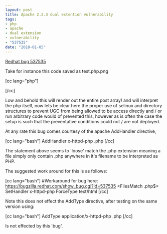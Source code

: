 ```yaml
--- 
layout: post
title: Apache 2.2.3 dual extention vulnerability
tags: 
- php
- apache
- dual extension
- vulnerability
- "537535"
date: "2010-01-05"
---
```

<a href="https://bugzilla.redhat.com/show_bug.cgi?id=537535">Redhat bug 537535</a>

Take for instance this code saved as test.php.png

[cc lang="php"]
<?PHP
print_r($_POST);
?>
[/cc]

Low and behold this will render out the entire post array! and will interpret the php itself, now lets be clear here the proper use of selinux and directory structures to prevent UGC from being allowed to be access directly and / or run arbitrary code would of prevented this, however as is often the case the setup is such that the preventative conditions could not / are not deployed.

At any rate this bug comes courtesy of the apache AddHandler directive, 

[cc lang="bash"]
AddHandler x-httpd-php .php
[/cc]

The statement above seems to 'loose' match the .php extension meaning a file simply only contain .php anywhere in it's filename to be interpreted as PHP.

The suggested work around for this is as follows:

[cc lang="bash"]
#Workaround for bug here: https://bugzilla.redhat.com/show_bug.cgi?id=537535
<FilesMatch \.php$>
SetHandler x-httpd-php
ForceType text/html
</FilesMatch>
[/cc]

Note this does not effect the AddType directive, after testing on the same version using:

[cc lang="bash"]
AddType application/x-httpd-php .php
[/cc]

Is not effected by this 'bug'.




